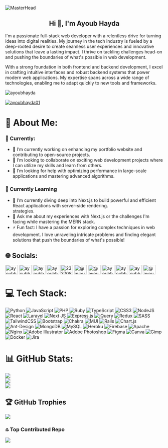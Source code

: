 ![MasterHead](https://res.cloudinary.com/duxego3ja/image/upload/v1713971810/github-readme-profile/ylgjucsq77a2wgq5hfwh.jpg)

<h2 align="center">Hi 👋, I'm Ayoub Hayda</h2>

<p>I'm a passionate full-stack web developer with a relentless drive for turning ideas into digital realities. My journey in the tech industry is fueled by a deep-rooted desire to create seamless user experiences and innovative solutions that leave a lasting impact. I thrive on tackling challenges head-on and pushing the boundaries of what's possible in web development.</p>

<p>With a strong foundation in both frontend and backend development, I excel in crafting intuitive interfaces and robust backend systems that power modern web applications. My expertise spans across a wide range of technologies, enabling me to adapt quickly to new tools and frameworks.</p>

<p align="left"> <img src="https://komarev.com/ghpvc/?username=ayoubhayda&label=Profile%20views&color=0e75b6&style=flat" alt="ayoubhayda" /> </p>

<p align="left"> <a href="https://twitter.com/ayoubhayda01" target="blank"><img src="https://img.shields.io/twitter/follow/ayoubhayda01?logo=twitter&style=for-the-badge" alt="ayoubhayda01" /></a> </p>

# 💫 About Me:

### 💼 Currently:
 - 🔭 I’m currently working on enhancing my portfolio website and contributing to open-source projects.<br>
 - 👯 I’m looking to collaborate on exciting web development projects where I can utilize my skills and learn from others.<br>
 - 🤝 I’m looking for help with optimizing performance in large-scale applications and mastering advanced algorithms.

### 🌱 Currently Learning
 - 🌱 I’m currently diving deep into Next.js to build powerful and efficient React applications with server-side rendering.<br>
 strategies.<br>
 - 💬 Ask me about my experiences with Next.js or the challenges I'm facing while mastering the MERN stack.<br>
 - ⚡ Fun fact: I have a passion for exploring complex techniques in web development. I love unraveling intricate problems and finding elegant solutions that push the boundaries of what's possible!

## 🌐 Socials:
<p align="left">
<a href="https://codepen.io/ayoubhayda" target="blank"><img align="center" src="https://raw.githubusercontent.com/rahuldkjain/github-profile-readme-generator/master/src/images/icons/Social/codepen.svg" alt="ayoubhayda" height="30" width="40" /></a>
<a href="https://dev.to/ayoubhayda" target="blank"><img align="center" src="https://raw.githubusercontent.com/rahuldkjain/github-profile-readme-generator/master/src/images/icons/Social/devto.svg" alt="ayoubhayda" height="30" width="40" /></a>
<a href="https://twitter.com/ayoubhayda01" target="blank"><img align="center" src="https://raw.githubusercontent.com/rahuldkjain/github-profile-readme-generator/master/src/images/icons/Social/twitter.svg" alt="ayoubhayda01" height="30" width="40" /></a>
<a href="https://linkedin.com/in/ayoubhayda" target="blank"><img align="center" src="https://raw.githubusercontent.com/rahuldkjain/github-profile-readme-generator/master/src/images/icons/Social/linked-in-alt.svg" alt="ayoubhayda" height="30" width="40" /></a>
<a href="https://stackoverflow.com/users/23370891/ayoub-hayda" target="blank"><img align="center" src="https://raw.githubusercontent.com/rahuldkjain/github-profile-readme-generator/master/src/images/icons/Social/stack-overflow.svg" alt="23370891/ayoub-hayda" height="30" width="40" /></a>
<a href="https://hashnode.com/@ayoubhayda" target="blank"><img align="center" src="https://raw.githubusercontent.com/rahuldkjain/github-profile-readme-generator/master/src/images/icons/Social/hashnode.svg" alt="@ayoubhayda" height="30" width="40" /></a>
<a href="https://medium.com/@ayoubhayda" target="blank"><img align="center" src="https://raw.githubusercontent.com/rahuldkjain/github-profile-readme-generator/master/src/images/icons/Social/medium.svg" alt="@ayoubhayda" height="30" width="40" /></a>
<a href="https://www.codechef.com/users/ayoubhayda" target="blank"><img align="center" src="https://cdn.jsdelivr.net/npm/simple-icons@3.1.0/icons/codechef.svg" alt="ayoubhayda" height="30" width="40" /></a>
<a href="https://www.hackerrank.com/ayoubhayda01" target="blank"><img align="center" src="https://raw.githubusercontent.com/rahuldkjain/github-profile-readme-generator/master/src/images/icons/Social/hackerrank.svg" alt="ayoubhayda01" height="30" width="40" /></a>
<a href="https://www.leetcode.com/ayoubhayda" target="blank"><img align="center" src="https://raw.githubusercontent.com/rahuldkjain/github-profile-readme-generator/master/src/images/icons/Social/leet-code.svg" alt="ayoubhayda" height="30" width="40" /></a>
<a href="https://www.hackerearth.com/@ayoub72" target="blank"><img align="center" src="https://raw.githubusercontent.com/rahuldkjain/github-profile-readme-generator/master/src/images/icons/Social/hackerearth.svg" alt="@ayoub72" height="30" width="40" /></a>
</p>

# 💻 Tech Stack:
![Python](https://img.shields.io/badge/python-3670A0?style=for-the-badge&logo=python&logoColor=ffdd54) ![JavaScript](https://img.shields.io/badge/javascript-%23323330.svg?style=for-the-badge&logo=javascript&logoColor=%23F7DF1E) ![PHP](https://img.shields.io/badge/php-%23777BB4.svg?style=for-the-badge&logo=php&logoColor=white) ![Ruby](https://img.shields.io/badge/ruby-%23CC342D.svg?style=for-the-badge&logo=ruby&logoColor=white) ![TypeScript](https://img.shields.io/badge/typescript-%23007ACC.svg?style=for-the-badge&logo=typescript&logoColor=white) ![CSS3](https://img.shields.io/badge/css3-%231572B6.svg?style=for-the-badge&logo=css3&logoColor=white) ![NodeJS](https://img.shields.io/badge/node.js-6DA55F?style=for-the-badge&logo=node.js&logoColor=white) ![React](https://img.shields.io/badge/react-%2320232a.svg?style=for-the-badge&logo=react&logoColor=%2361DAFB) ![Laravel](https://img.shields.io/badge/laravel-%23FF2D20.svg?style=for-the-badge&logo=laravel&logoColor=white) ![Next JS](https://img.shields.io/badge/Next-black?style=for-the-badge&logo=next.js&logoColor=white) ![Express.js](https://img.shields.io/badge/express.js-%23404d59.svg?style=for-the-badge&logo=express&logoColor=%2361DAFB) ![jQuery](https://img.shields.io/badge/jquery-%230769AD.svg?style=for-the-badge&logo=jquery&logoColor=white) ![Redux](https://img.shields.io/badge/redux-%23593d88.svg?style=for-the-badge&logo=redux&logoColor=white) ![SASS](https://img.shields.io/badge/SASS-hotpink.svg?style=for-the-badge&logo=SASS&logoColor=white) ![TailwindCSS](https://img.shields.io/badge/tailwindcss-%2338B2AC.svg?style=for-the-badge&logo=tailwind-css&logoColor=white) ![Bootstrap](https://img.shields.io/badge/bootstrap-%238511FA.svg?style=for-the-badge&logo=bootstrap&logoColor=white) ![Chakra](https://img.shields.io/badge/chakra-%234ED1C5.svg?style=for-the-badge&logo=chakraui&logoColor=white) ![MUI](https://img.shields.io/badge/MUI-%230081CB.svg?style=for-the-badge&logo=mui&logoColor=white) ![Rails](https://img.shields.io/badge/rails-%23CC0000.svg?style=for-the-badge&logo=ruby-on-rails&logoColor=white) ![Chart.js](https://img.shields.io/badge/chart.js-F5788D.svg?style=for-the-badge&logo=chart.js&logoColor=white) ![Ant-Design](https://img.shields.io/badge/-AntDesign-%230170FE?style=for-the-badge&logo=ant-design&logoColor=white) ![MongoDB](https://img.shields.io/badge/MongoDB-%234ea94b.svg?style=for-the-badge&logo=mongodb&logoColor=white) ![MySQL](https://img.shields.io/badge/mysql-%2300000f.svg?style=for-the-badge&logo=mysql&logoColor=white) ![Heroku](https://img.shields.io/badge/heroku-%23430098.svg?style=for-the-badge&logo=heroku&logoColor=white) ![Firebase](https://img.shields.io/badge/firebase-%23039BE5.svg?style=for-the-badge&logo=firebase) ![Apache](https://img.shields.io/badge/apache-%23D42029.svg?style=for-the-badge&logo=apache&logoColor=white) ![Nginx](https://img.shields.io/badge/nginx-%23009639.svg?style=for-the-badge&logo=nginx&logoColor=white) ![Adobe Illustrator](https://img.shields.io/badge/adobe%20illustrator-%23FF9A00.svg?style=for-the-badge&logo=adobe%20illustrator&logoColor=white) ![Adobe Photoshop](https://img.shields.io/badge/adobe%20photoshop-%2331A8FF.svg?style=for-the-badge&logo=adobe%20photoshop&logoColor=white) ![Figma](https://img.shields.io/badge/figma-%23F24E1E.svg?style=for-the-badge&logo=figma&logoColor=white) ![Canva](https://img.shields.io/badge/Canva-%2300C4CC.svg?style=for-the-badge&logo=Canva&logoColor=white) ![Gimp](https://img.shields.io/badge/Gimp-657D8B?style=for-the-badge&logo=gimp&logoColor=FFFFFF) ![Docker](https://img.shields.io/badge/docker-%230db7ed.svg?style=for-the-badge&logo=docker&logoColor=white) ![Jira](https://img.shields.io/badge/jira-%230A0FFF.svg?style=for-the-badge&logo=jira&logoColor=white)
# 📊 GitHub Stats:
![](https://github-readme-stats.vercel.app/api?username=ayoubhayda&theme=dark&hide_border=false&include_all_commits=true&count_private=true)<br/>
![](https://github-readme-streak-stats.herokuapp.com/?user=ayoubhayda&theme=dark&hide_border=false)<br/>
![](https://github-readme-stats.vercel.app/api/top-langs/?username=ayoubhayda&theme=dark&hide_border=false&include_all_commits=true&count_private=true&layout=compact)

## 🏆 GitHub Trophies
![](https://github-profile-trophy.vercel.app/?username=ayoubhayda&theme=radical&no-frame=false&no-bg=false&margin-w=4)

### 🔝 Top Contributed Repo
![](https://github-contributor-stats.vercel.app/api?username=ayoubhayda&limit=5&theme=dark&combine_all_yearly_contributions=true)


<!-- Proudly created with GPRM ( https://gprm.itsvg.in ) -->

